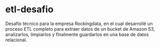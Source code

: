 # etl-desafio
Desafío técnico para la empresa Rockingdata, en el cual desarrollé un proceso ETL completo para extraer datos de un bucket de Amazon S3, analizarlos, limpiarlos y finalmente guardarlos en una base de datos relacional.
